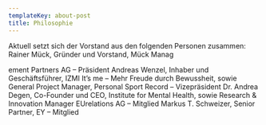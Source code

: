 ```yaml
---
templateKey: about-post
title: Philosophie
---
```

Aktuell setzt sich der Vorstand aus den folgenden Personen zusammen: Rainer Mück, Gründer und Vorstand, Mück Manag





ement Partners AG – Präsident Andreas Wenzel, Inhaber und Geschäftsführer, IZMI It’s me – Mehr Freude durch Bewussheit, sowie General Project Manager, Personal Sport Record – Vizepräsident Dr. Andrea Degen, Co-Founder und CEO, Institute for Mental Health, sowie Research & Innovation Manager EUrelations AG – Mitglied Markus T. Schweizer, Senior Partner, EY – Mitglied